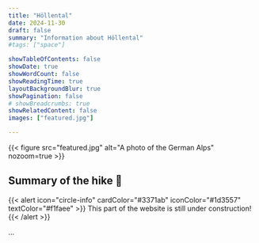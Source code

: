 ```yaml
---
title: "Höllental"
date: 2024-11-30
draft: false
summary: "Information about Höllental"
#tags: ["space"]

showTableOfContents: false
showDate: true
showWordCount: false
showReadingTime: true
layoutBackgroundBlur: true
showPagination: false
# showBreadcrumbs: true
showRelatedContent: false
images: ["featured.jpg"] 

---
```

{{< figure
    src="featured.jpg"
    alt="A photo of the German Alps"
    nozoom=true
    >}}

## Summary of the hike 🗻

{{< alert icon="circle-info" cardColor="#3371ab" iconColor="#1d3557" textColor="#f1faee" >}}
This part of the website is still under construction!
{{< /alert >}}

...
